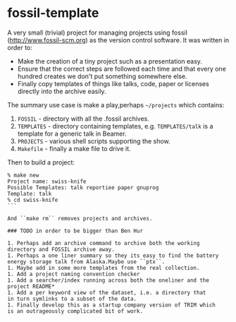 # fossil-template

A very small (trivial) project for managing projects using fossil
(http://www.fossil-scm.org) as the version control software. 
It was written in order to:

* Make the creation of a tiny project such as a presentation easy.
* Ensure that the correct steps are followed each time and that every
one hundred creates we don't put something somewhere else.
* Finally copy templates of things like talks, code, paper or licenses
directly into the archive easily.

The summary use case is make a play,perhaps ``~/projects`` which
contains:

1. ``FOSSIL`` - directory with all the <project>.fossil archives.
1. ``TEMPLATES`` - directory containing templates,
e.g. ``TEMPLATES/talk`` is a template for a generic talk in Beamer.
1. ``PROJECTS`` - various shell scripts supporting the show.
1. ``Makefile`` - finally a make file to drive it.

Then to build a project:

````
% make new
Project name: swiss-knife
Possible Templates: talk reportiee paper gnuprog
Template: talk
% cd swiss-knife
```

And ``make rm`` removes projects and archives.

### TODO in order to be bigger than Ben Hur

1. Perhaps add an archive command to archive both the working
directory and FOSSIL archive away. 
1. Perhaps a one liner summary so they its easy to find the battery
energy storage talk from Alaska.Maybe use ``ptx``.
1. Maybe add in some more templates from the real collection.
1. Add a project naming convention checker
1. Add a searcher/index running across both the oneliner and the
project README*
1. Add a per keyword view of the dataset, i.e. a directory that 
in turn symlinks to a subset of the data.
1. Finally develop this as a startup company version of TRIM which
is an outrageously complicated bit of work.



 
